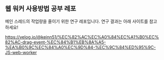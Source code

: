 ## 웹 워커 사용방법 공부 레포

메인 스레드의 작업량을 줄이기 위한 연구 레포입니다. 연구 결과는 아래 사이트를 참고하세요!

https://velog.io/@keinn51/%EC%82%AC%EC%A0%84%EC%A1%B0%EC%82%AC-drag-event-%EC%84%B1%EB%8A%A5-%EA%B0%9C%EC%84%A0%EC%9D%84-%EC%9C%84%ED%95%9C-JS-web-worker
